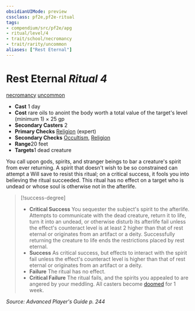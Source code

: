 ```yaml
---
obsidianUIMode: preview
cssclass: pf2e,pf2e-ritual
tags:
- compendium/src/pf2e/apg
- ritual/level/4
- trait/school/necromancy
- trait/rarity/uncommon
aliases: ["Rest Eternal"]
---
```

# Rest Eternal *Ritual 4*  
[necromancy](necromancy.md)  [uncommon](uncommon.md)  

- **Cast** 1 day
- **Cost** rare oils to anoint the body worth a total value of the target's level (minimum 1) × 25 gp
- **Secondary Casters** 2
- **Primary Checks** [Religion](../../skills.md#Religion) (expert)
- **Secondary Checks** [Occultism](../../skills.md#Occultism), [Religion](../../skills.md#Religion)
- **Range**20 feet
- **Targets**1 dead creature

You call upon gods, spirits, and stranger beings to bar a creature's spirit from ever returning. A spirit that doesn't wish to be so constrained can attempt a Will save to resist this ritual; on a critical success, it fools you into believing the ritual succeeded. This ritual has no effect on a target who is undead or whose soul is otherwise not in the afterlife.

> [!success-degree] 
> - **Critical Success** You sequester the subject's spirit to the afterlife. Attempts to communicate with the dead creature, return it to life, turn it into an undead, or otherwise disturb its afterlife fail unless the effect's counteract level is at least 2 higher than that of rest eternal or originates from an artifact or a deity. Successfully returning the creature to life ends the restrictions placed by rest eternal.
> - **Success** As critical success, but effects to interact with the spirit fail unless the effect's counteract level is higher than that of rest eternal or originates from an artifact or a deity.
> - **Failure** The ritual has no effect.
> - **Critical Failure** The ritual fails, and the spirits you appealed to are angered by your meddling. All casters become [doomed](conditions.md#Doomed) for 1 week.

*Source: Advanced Player's Guide p. 244*